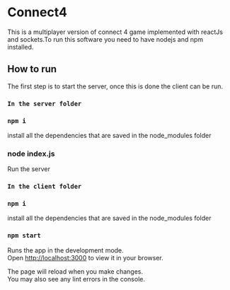 # Connect4
This is a multiplayer version of connect 4 game implemented with reactJs and sockets.To run this software you need to have nodejs and npm installed.

## How to run
The first step is to start the server, once this is done the client can be run.

### `In the server folder`

### `npm i`
install all the dependencies that are saved in the node_modules folder

### node index.js
Run the server 


### `In the client folder`

### `npm i`
install all the dependencies that are saved in the node_modules folder

### `npm start`

Runs the app in the development mode.\
Open [http://localhost:3000](http://localhost:3000) to view it in your browser.

The page will reload when you make changes.\
You may also see any lint errors in the console.

